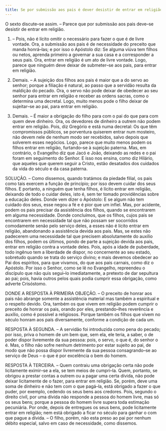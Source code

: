 ```yaml
---
title: Se por submissão aos pais é dever desistir de entrar em religião
---
```


O sexto discute–se assim. – Parece que por submissão aos pais deve–se desistir de entrar em religião.  

1. – Pois, não é lícito omitir o necessário para fazer o que é de livre vontade. Ora, a submissão aos pais é de necessidade do preceito que manda honrá–las; e por isso o Apóstolo diz: Se alguma viúva tem filhos ou netos, aprenda primeiro a governar a sua casa e a corresponder a seus pais. Ora, entrar em religião é um ato de livre vontade. Logo, parece que ninguém deve deixar de submeter–se aos pais, para entrar em religião.  

2. Demais. – A sujeição dos filhos aos pais é maior que a do servo ao senhor; porque a filiação é natural, ao passo que a servidão resulta da maldição do pecado. Ora, o servo não pode deixar de obedecer ao seu senhor para entrar em religião e receber as ordens sacras, como o determina uma decretal. Logo, muito menos pode o filho deixar de sujeitar–se ao pai, para entrar em religião.  

3. Demais. – É maior a obrigação do filho para com o pai do que para com quem deve dinheiro. Ora, os devedores de dinheiro a outrem não podem entrar em religião. Pois, diz Gregório e está numa decretal: Os que têm compromissos públicos, se porventura quiserem entrar num mosteiro, não devem nele de nenhum modo ser recebidos, salvo depois que solverem esses negócios. Logo, parece que muito menos podem os filhos entrar em religião, furtando–se à sujeição paterna.  Mas, em contrário, o Evangelho diz que Jacó e João, deixando as redes e o pai foram em seguimento do Senhor. E isso nos ensina, como diz Hilário, que aqueles que querem seguir a Cristo, estão desatados dos cuidados da vida do século e da casa paterna.  

SOLUÇÃO. – Como dissemos, quando tratámos da piedade filial, os pais como tais exercem a função de princípio; por isso devem cuidar dos seus filhos. E portanto, a ninguém que tenha filhos, é lícito entrar em religião, deixando de todo o cuidar deles, isto é, sem ter tomado providências sobre a educação deles. Donde vem dizer o Apóstolo: E se algum não tem cuidado dos seus, esse negou a fé e é pior que um infiel. Mas, por acidente, podem os pais precisar da assistência dos filhos, quando se encontrarem em alguma necessidade. Donde concluímos, que os filhos, cujos pais se encontrarem em necessidade tal que não possam ser socorridos comodamente senão pelo serviço deles, a esses não é lícito entrar em religião, abandonando a assistência devida aos pais. Mas, se estes não padecerem uma necessidade tal que precisem absolutamente do auxílio dos filhos, podem os últimos, pondo de parte a sujeição devida aos pais, entrar em religião contra a vontade deles. Pois, após a idade de puberdade, todo ingênuo tem a liberdade de dispor, no concernente ao seu estado, sobretudo quando se trata do serviço divino; e mais devemos obedecer ao Pai dos espíritos, para que vivamos, do que aos pais carnais, como diz o Apóstolo. Por isso o Senhor, como se lê no Evangelho, repreendeu o discípulo que não quis segui–lo imediatamente, a pretexto de dar sepultura ao pai; pois, havia outros pelos quais podia cumprir essa obrigação, como adverte Crisóstomo.  

DONDE A RESPOSTA À PRIMEIRA OBJEÇÃO. – O preceito de honrar aos pais não abrange somente a assistência material mas também a espiritual e o respeito devido. Ora, também os que vivem em religião podem cumprir o preceito de honrar os pais, orando por eles, prestando–lhes reverência e auxílio, como é possível a religiosos. Porque também os filhos que vivem no século honram aos país diversamente, conforme a condição de cada um.  

RESPOSTA À SEGUNDA. – A servidão foi introduzida como pena do pecado; por isso, priva o homem de um bem que, sem ela, ele teria, a saber, o de poder dispor livremente da sua pessoa: pois, o servo, o que é, do senhor o é. Mas, o filho não sofre nenhum detrimento por estar sujeito ao pai, de modo que não possa dispor livremente da sua pessoa consagrando–se ao serviço de Deus – o que é por excelência o bem do homem.  

RESPOSTA À TERCEIRA. – Quem contraiu uma obrigação certa não pode licitamente eximir–se a ela, se tem meios de cumpri–la. Quem, portanto, se obrigou a prestar contas a outrem ou a pagar uma certa dívida, não pode deixar licitamente de o fazer, para entrar em religião. Se, porém, deve uma soma de dinheiro e não tem com o que pagá–la, está obrigado a fazer o que puder, por exemplo, cedendo os seus bens aos credores. Pois, segundo o direito civil, por uma dívida não responde a pessoa do homem livre, mas só os seus bens; porque a pessoa do homem livre supera toda estimação pecuniária. Por onde, depois de entregues os seus bens, pode licitamente entrar em religião; nem está obrigado a ficar no século para ganhar o com que pague a dívida. – O filho, porém, não esta preso ao pai por nenhum débito especial, salvo em caso de necessidade, como dissemos.